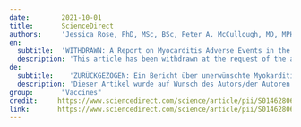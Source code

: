 ```yaml
---
date:        2021-10-01
title:       ScienceDirect
authors:     'Jessica Rose, PhD, MSc, BSc, Peter A. McCullough, MD, MPH'
en:
  subtitle:  'WITHDRAWN: A Report on Myocarditis Adverse Events in the U.S. Vaccine Adverse Events Reporting System (VAERS) in Association with COVID-19 Injectable Biological Products'
  description: 'This article has been withdrawn at the request of the author(s) and/or editor. The Publisher apologizes for any inconvenience this may cause. The full Elsevier Policy on Article Withdrawal can be found at http://www.elsevier.com/locate/withdrawalpolicy.'
de: 
  subtitle:    'ZURÜCKGEZOGEN: Ein Bericht über unerwünschte Myokarditis-Ereignisse im U.S. Vaccine Adverse Events Reporting System (VAERS) in Verbindung mit COVID-19 injizierbaren biologischen Produkten'
  description: 'Dieser Artikel wurde auf Wunsch des Autors/der Autoren und/oder des Herausgebers zurückgezogen. Der Verlag entschuldigt sich für die damit verbundenen Unannehmlichkeiten. Die vollständige Elsevier-Richtlinie zur Rücknahme von Artikeln finden Sie unter http://www.elsevier.com/locate/withdrawalpolicy.'
group:       "Vaccines"
credit:     https://www.sciencedirect.com/science/article/pii/S0146280621002267?via%3Dihub
link:       https://www.sciencedirect.com/science/article/pii/S0146280621002267/pdfft?md5=845de4d95947efe436088a6dcbfb5ccf&pid=1-s2.0-S0146280621002267-main.pdf
---
```

<object data="{{ page.link }}" style='height:calc(100vh - 400px); width: 100%' type='application/pdf'></object>